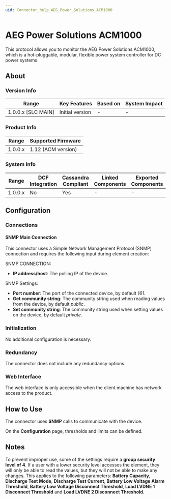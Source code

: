 ```yaml
---
uid: Connector_help_AEG_Power_Solutions_ACM1000
---
```


# AEG Power Solutions ACM1000

This protocol allows you to monitor the AEG Power Solutions ACM1000, which is a hot-pluggable, modular, flexible power system controller for DC power systems.

## About

### Version Info

| Range                | Key Features     | Based on     | System Impact     |
|----------------------|------------------|--------------|-------------------|
| 1.0.0.x \[SLC MAIN\] | Initial version  | \-           | \-                |

### Product Info

| Range     | Supported Firmware     |
|-----------|------------------------|
| 1.0.0.x   | 1.12 (ACM version)     |

### System Info

| Range     | DCF Integration     | Cassandra Compliant     | Linked Components     | Exported Components     |
|-----------|---------------------|-------------------------|-----------------------|-------------------------|
| 1.0.0.x   | No                  | Yes                     | \-                    | \-                      |

## Configuration

### Connections

#### SNMP Main Connection

This connector uses a Simple Network Management Protocol (SNMP) connection and requires the following input during element creation:

SNMP CONNECTION:

- **IP address/host**: The polling IP of the device.

SNMP Settings:

- **Port number**: The port of the connected device, by default *161*.
- **Get community string**: The community string used when reading values from the device, by default *public*.
- **Set community string**: The community string used when setting values on the device, by default *private*.

### Initialization

No additional configuration is necessary.

### Redundancy

The connector does not include any redundancy options.

### Web Interface

The web interface is only accessible when the client machine has network access to the product.

## How to Use

The connector uses **SNMP** calls to communicate with the device.

On the **Configuration** page, thresholds and limits can be defined.

## Notes

To prevent improper use, some of the settings require a **group security level of 4**. If a user with a lower security level accesses the element, they will only be able to read the values, but they will not be able to make any changes.
This applies to the following parameters: **Battery Capacity**, **Discharge Test Mode**, **Discharge Test Current**, **Battery Low Voltage Alarm Threshold**, **Battery Low Voltage Disconnect Threshold**, **Load LVDNE 1 Disconnect Threshold** and **Load LVDNE 2 Disconnect Threshold.**
